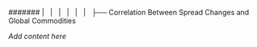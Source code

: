 ####### |   |   |   |   |   |   ├── Correlation Between Spread Changes and Global Commodities

*Add content here*